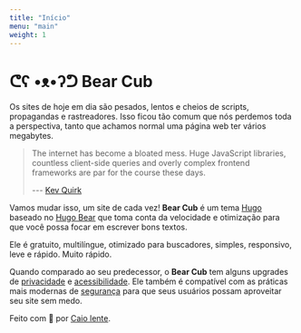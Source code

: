 ```yaml
---
title: "Início"
menu: "main"
weight: 1
---
```


# ᕦʕ •ᴥ•ʔᕤ Bear Cub

Os sites de hoje em dia são pesados, lentos e cheios de scripts, propagandas e
rastreadores. Isso ficou tão comum que nós perdemos toda a perspectiva, tanto
que achamos normal uma página web ter vários megabytes.

> The internet has become a bloated mess. Huge JavaScript libraries, countless
> client-side queries and overly complex frontend frameworks are par for the
> course these days.
>
> --- [Kev Quirk](https://512kb.club/)

Vamos mudar isso, um site de cada vez! **Bear Cub** é um tema
[Hugo](https://gohugo.io/) baseado no [Hugo
Bear](https://github.com/janraasch/hugo-bearblog/) que toma conta da velocidade
e otimização para que você possa focar em escrever bons textos.

Ele é gratuito, multilíngue, otimizado para buscadores, simples, responsivo,
leve e rápido. Muito rápido.

Quando comparado ao seu predecessor, o **Bear Cub** tem alguns upgrades de
[privacidade](https://themarkup.org/blacklight?url=clente.github.io/hugo-bearcub/)
e
[acessibilidade](https://pagespeed.web.dev/report?url=https%3A%2F%2Fclente.github.io%2Fhugo-bearcub%2F).
Ele também é compatível com as práticas mais modernas de
[segurança](https://github.com/clente/hugo-bearcub#secure) para que seus
usuários possam aproveitar seu site sem medo.

Feito com 💟 por [Caio lente](https://lente.dev).
